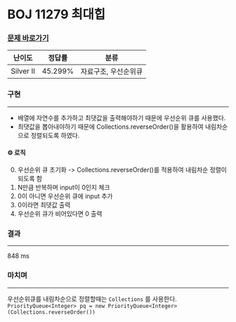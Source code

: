 # BOJ 11279 최대힙
### [문제 바로가기](https://www.acmicpc.net/problem/1927)
| 난이도 | 정답률 | 분류 |
| ------ | ------ | ------ |
|  Silver II | 45.299% | 자료구조, 우선순위큐 |


### 구현
---
- 배열에 자연수를 추가하고 최댓값을 출력해야하기 때문에 우선순위 큐를 사용했다.
- 최댓값을 뽑아내야하기 때문에 Collections.reverseOrder()을 활용하여 내림차순으로 정렬되도록 하였다.

#### ⚙️ 로직
0. 우선순위 큐 초기화 -> Collections.reverseOrder()를 적용하여 내림차순 정렬이 되도록 함
1. N만큼 반복하며 input이 0인지 체크
2. 0이 아니면 우선순위 큐에 input 추가
3. 0이라면 최댓값 출력
4. 우선순위 큐가 비어있다면 0 출력
  

### 결과
---
848 ms


### 마치며
---
우선순위큐를 내림차순으로 정렬할때는 `Collections` 를 사용한다. <br/>
```PriorityQueue<Integer> pq = new PriorityQueue<Integer>(Collections.reverseOrder())```
